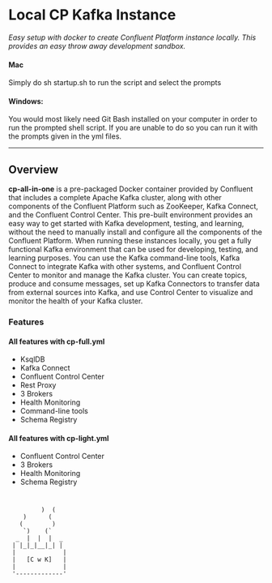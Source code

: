 # Local CP Kafka Instance

_Easy setup with docker to create Confluent Platform instance locally. This provides an easy throw away
development sandbox._

#### Mac
Simply do sh startup.sh to run the script and select the prompts

#### Windows:
You would most likely need Git Bash installed on your computer in order to run the prompted shell script. If you are unable to do so you can run it with the prompts given in the yml files.

_______________

## Overview
**cp-all-in-one** is a pre-packaged Docker container provided by Confluent
that includes a complete Apache Kafka cluster, along with other components
of the Confluent Platform such as ZooKeeper, Kafka Connect, and the
Confluent Control Center. This pre-built environment provides an easy way 
to get started with Kafka development, testing, and learning, without the
need to manually install and configure all the components of the Confluent
Platform. When running these instances locally, you get a fully functional
Kafka environment that can be used for developing, testing, and learning purposes.
You can use the Kafka command-line tools, Kafka Connect to integrate Kafka with other 
systems, and Confluent Control Center to monitor and manage the Kafka cluster. 
You can create topics, produce and consume messages, set up Kafka Connectors
to transfer data from external sources into Kafka, and use Control Center to visualize and monitor
the health of your Kafka cluster.

### Features

#### All features with cp-full.yml

* KsqlDB
* Kafka Connect
* Confluent Control Center 
* Rest Proxy
* 3 Brokers
* Health Monitoring
* Command-line tools
* Schema Registry

#### All features with cp-light.yml

* Confluent Control Center
* 3 Brokers
* Health Monitoring
* Schema Registry

#
             )  (
        )      (
       (        )
        `)    (`
      _  |  |  |  _
     | |_|_|__|_| |
     |             |
     |   [C w K]   |
     |             |
     '-------------'
